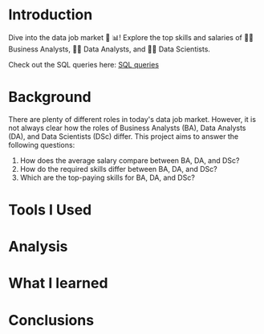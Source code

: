 # Introduction
Dive into the data job market 💼 📊! Explore the top skills and salaries of 👨‍💼 Business Analysts, 🧑‍💻 Data Analysts, and 🧑‍🔬 Data Scientists.

Check out the SQL queries here: [SQL queries](/queries/)

# Background
There are plenty of different roles in today's data job market. However, it is not always clear how the roles of Business Analysts (BA), Data Analysts (DA), and Data Scientists (DSc) differ. This project aims to answer the following questions:

1. How does the average salary compare between BA, DA, and DSc?
2. How do the required skills differ between BA, DA, and DSc?
3. Which are the top-paying skills for BA, DA, and DSc?

# Tools I Used
# Analysis
# What I learned
# Conclusions
